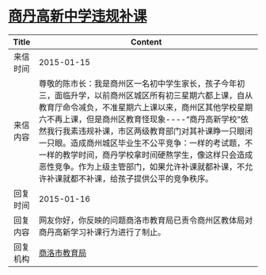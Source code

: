 # <a href="http://www.shangluo.gov.cn/zmhd/ldxxxx.jsp?urltype=leadermail.LeaderMailContentUrl&wbtreeid=1112&leadermailid=2914">商丹高新中学违规补课</a>
| Title |                                                                                                                     Content                                                                                                                     |
|:-----:|-------------------------------------------------------------------------------------------------------------------------------------------------------------------------------------------------------------------------------------------------|
| 来信时间  | 2015-01-15                                                                                                                                                                                                                                      |
| 来信内容  | 尊敬的陈市长：我是商州区一名初中学生家长，孩子今年初三，面临升学，以前商州区城区所有初三星期六都上课，自从教育厅命令减负，不准星期六上课以来，商州区其他学校星期六不再上课，但是商州区教育怪现象----“商丹高新学校”依然我行我素违规补课，市区两级教育部门对其补课睁一只眼闭一只眼。造成商州城区毕业生不公平竞争：一样的考试题，不一样的教学时间，商丹学校拿时间硬熬学生，像这样只会造成恶性竞争。作为上级主管部门，如果允许补课就都补课，不允许补课就都不补课，给孩子提供公平的竞争秩序。 |
| 回复时间  | 2015-01-16                                                                                                                                                                                                                                      |
| 回复内容  | 网友你好，你反映的问题商洛市教育局已责令商州区教体局对商丹高新学习补课行为进行了制止。                                                                                                                                                                                                     |
| 回复机构  | <a href="../../categories/agencies/商洛市教育局.md">商洛市教育局</a>                                                                                                                                                                                          |